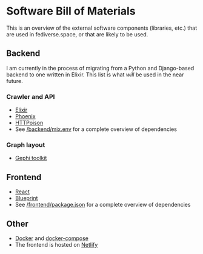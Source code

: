 # Software Bill of Materials

This is an overview of the external software components (libraries, etc.) that
are used in fediverse.space, or that are likely to be used.

## Backend

I am currently in the process of migrating from a Python and Django-based
backend to one written in Elixir. This list is what *will* be used in the near
future.
### Crawler and API
* [Elixir](https://elixir-lang.org/)
* [Phoenix](https://phoenixframework.org/)
* [HTTPoison](https://hexdocs.pm/httpoison/readme.html)
* See [/backend/mix.env](/backend/mix.env) for a complete overview of
  dependencies

### Graph layout
* [Gephi toolkit](https://gephi.org/toolkit/)

## Frontend
* [React](https://reactjs.org/)
* [Blueprint](https://blueprintjs.com/)
* See [/frontend/package.json](/frontend/package.json) for a complete overview
  of dependencies

## Other
* [Docker](https://www.docker.com/) and
  [docker-compose](https://docs.docker.com/compose/overview/)
* The frontend is hosted on [Netlify](https://www.netlify.com/)

